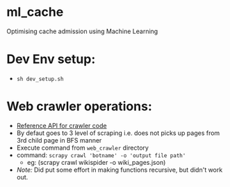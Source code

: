 # ml_cache
Optimising cache admission using Machine Learning

# Dev Env setup:
- `sh dev_setup.sh`

# Web crawler operations:
- [Reference API for crawler code](https://docs.scrapy.org/en/latest/intro/tutorial.html)
- By defaut goes to 3 level of scraping i.e. does not picks up pages from 3rd child page in BFS manner
- Execute command from `web_crawler` directory
- command: `scrapy crawl 'botname' -o 'output file path'`
	- eg: (scrapy crawl wikispider -o wiki_pages.json)
- *Note:* Did put some effort in making functions recursive, but didn't work out.